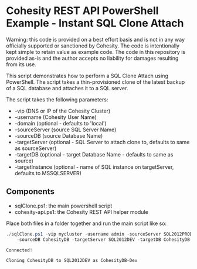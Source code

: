 # Cohesity REST API PowerShell Example - Instant SQL Clone Attach

Warning: this code is provided on a best effort basis and is not in any way officially supported or sanctioned by Cohesity. The code is intentionally kept simple to retain value as example code. The code in this repository is provided as-is and the author accepts no liability for damages resulting from its use.

This script demonstrates how to perform a SQL Clone Attach using PowerShell. The script takes a thin-provisioned clone of the latest backup of a SQL database and attaches it to a SQL server. 

The script takes the following parameters:

- -vip (DNS or IP of the Cohesity Cluster)
- -username (Cohesity User Name)
- -domain (optional - defaults to 'local')
- -sourceServer (source SQL Server Name)
- -sourceDB (source Database Name)
- -targetServer (optional - SQL Server to attach clone to, defaults to same as sourceServer)
- -targetDB (optional - target Database Name - defaults to same as source) 
- -targetInstance (optional - name of SQL instance on targetServer, defaults to MSSQLSERVER)

## Components

* sqlClone.ps1: the main powershell script
* cohesity-api.ps1: the Cohesity REST API helper module

Place both files in a folder together and run the main script like so:

```powershell
./sqlClone.ps1 -vip mycluster -username admin -sourceServer SQL2012PROD `
    -sourceDB CohesityDB -targetServer SQL2012DEV -targetDB CohesityDB-Dev

Connected!

Cloning CohesityDB to SQL2012DEV as CohesityDB-Dev
```
